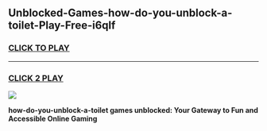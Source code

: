 
## Unblocked-Games-how-do-you-unblock-a-toilet-Play-Free-i6qlf
<h3>
<a href="https://premium76.site?title=how-do-you-unblock-a-toilet&ref=21A">CLICK TO PLAY</a></h3>
<hr>

<h3>
<a href="https://premium76.site?title=how-do-you-unblock-a-toilet&ref=21A">CLICK 2 PLAY</a>
  
</h3>

<a href="https://premium76.site?title=how-do-you-unblock-a-toilet&ref=21A"><img src="https://clearcache.store/games.png"></a>


**how-do-you-unblock-a-toilet games unblocked: Your Gateway to Fun and Accessible Online Gaming**

